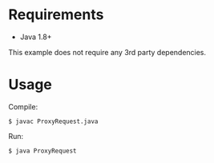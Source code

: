 # Requirements

- Java 1.8+

This example does not require any 3rd party dependencies.

# Usage

Compile:
```
$ javac ProxyRequest.java
```

Run:
```
$ java ProxyRequest
```
